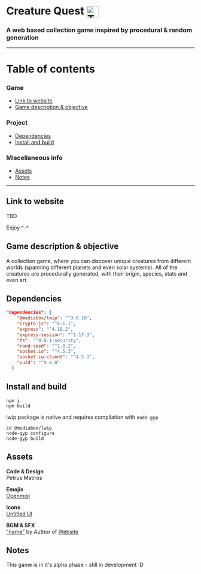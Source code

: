 # Creature Quest <img src="public/assets/icons/creature-quest.svg" alt="The Creature Quest logo" width=32 style="vertical-align:middle">

### A web based collection game inspired by procedural &amp; random generation

---

# Table of contents
  ### Game
  - [Link to website](#link-to-website)
  - [Game description & objective](#game-description--objective)
  ### Project
  - [Dependencies](#dependencies)
  - [Install and build](#install-and-build)
  ### Miscellaneous info
  - [Assets](#assets)
  - [Notes](#notes)

---

## Link to website
<!-- #### TBD -->
 TBD
 
 Enjoy ^-^


## Game description & objective
 A collection game, where you can discover unique creatures from different worlds (spanning different planets and even solar systems). All of the creatures are procedurally generated, with their origin, species, stats and even art.
 

## Dependencies
```json
"dependencies": {
    "@mediabox/lwip": "^3.0.18",
    "crypto-js": "^4.1.1",
    "express": "^4.18.2",
    "express-session": "^1.17.3",
    "fs": "^0.0.1-security",
    "rand-seed": "^1.0.2",
    "socket.io": "^4.5.3",
    "socket.io-client": "^4.5.3",
    "uuid": "^9.0.0"
  }
```

## Install and build

```
npm i
npm build
```

lwip package is native and requires compilation with `node-gyp`
```
cd @mediabox/lwip
node-gyp configure
node-gyp build
```

## Assets

**Code & Design** <br> Petrus Matiros

**Emojis** <br> <a href="https://openmoji.org/library/" target="_blank">Openmoji</a>

**Icons** <br> <a href="https://www.untitledui.com/icons" target="_blank">Untitled UI</a>

**BGM & SFX**
<br>
<a href="#" target="_blank">"name"</a> by Author of <a href="#" target="_blank">Website</a>
<br>


## Notes

This game is in it's alpha phase - still in development :D

